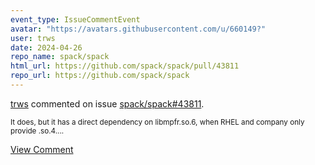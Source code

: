 ```yaml
---
event_type: IssueCommentEvent
avatar: "https://avatars.githubusercontent.com/u/660149?"
user: trws
date: 2024-04-26
repo_name: spack/spack
html_url: https://github.com/spack/spack/pull/43811
repo_url: https://github.com/spack/spack
---
```


<a href='https://github.com/trws' target='_blank'>trws</a> commented on issue <a href='https://github.com/spack/spack/pull/43811' target='_blank'>spack/spack#43811</a>.

<small>It does, but it has a direct dependency on libmpfr.so.6, when RHEL and company only provide .so.4....</small>

<a href='https://github.com/spack/spack/pull/43811' target='_blank'>View Comment</a>